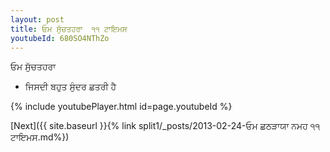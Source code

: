 ```yaml
---
layout: post
title: ਓਮ ਸੁੱਚਤਹਰਾ  ੧੧ ਟਾਇਮਸ
youtubeId: 680SO4NThZo
---
```

 
 
 ਓਮ ਸੁੱਚਤਹਰਾ   
 
 -  ਜਿਸਦੀ ਬਹੁਤ ਸੁੰਦਰ ਛਤਰੀ ਹੈ 
 
  
 
  
 
 
 
 
 
 


{% include youtubePlayer.html id=page.youtubeId %}
 
[Next]({{ site.baseurl }}{% link  split1/_posts/2013-02-24-ਓਮ ਛਠੜਾਯਾ ਨਮਹ ੧੧ ਟਾਇਮਸ.md%})
 
